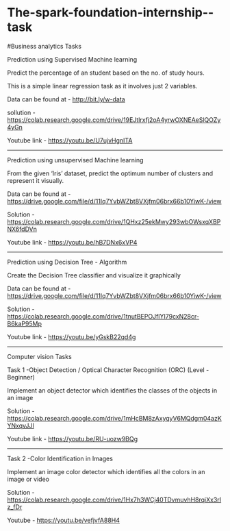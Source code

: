 # The-spark-foundation-internship--task

#Business analytics Tasks

Prediction using Supervised Machine learning

Predict the percentage of an student based on the no. of study hours.

This is a simple linear regression task as it involves just 2 variables.

Data can be found at - http://bit.ly/w-data

sollution - https://colab.research.google.com/drive/19EJtlrxfj2oA4yrwOXNEAeSlQOZy4yGn

Youtube link - https://youtu.be/U7ujvHgnITA

--------------------------------------------------------------------------------------------------------------------------------------------------------------

Prediction using unsupervised Machine learning

From the given ‘Iris’ dataset, predict the optimum number of clusters
and represent it visually.

Data can be found at - https://drive.google.com/file/d/11Iq7YvbWZbt8VXjfm06brx66b10YiwK-/view 

Solution - https://colab.research.google.com/drive/1QHxz25ekMwy293wbOWsxqXBPNX6fdDVn

Youtube link - https://youtu.be/hB7DNx6xVP4

-------------------------------------------------------------------------------------------------------------------------------------------------------------
Prediction using Decision Tree - Algorithm

Create the Decision Tree classifier and visualize it graphically

Data can be found at - https://drive.google.com/file/d/11Iq7YvbWZbt8VXjfm06brx66b10YiwK-/view

Solution - https://colab.research.google.com/drive/1tnutBEPOJflYI79cxN28cr-B6kaP95Mp

Youtube link - https://youtu.be/yGskB22qd4g

--------------------------------------------------------------------------------------------------------------------------------------------------------------

Computer vision Tasks

Task 1 -Object Detection / Optical Character Recognition (ORC) (Level - Beginner)

Implement an object detector which identifies the classes of the objects in an image

Solution - https://colab.research.google.com/drive/1mHcBM8zAxyqyV6MQdgm04azKYNxqvJJI

Youtube link - https://youtu.be/RU-uozw9BQg

---------------------------------------------------------------------------------------------------------------------------------------------------------------

Task 2 -Color Identification in Images

Implement an image color detector which identifies all the colors in an image or video

Solution - https://colab.research.google.com/drive/1Hx7h3WCj40TDvmuvhH8rqiXx3rIz_fDr

Youtube - https://youtu.be/vefjvfA88H4
